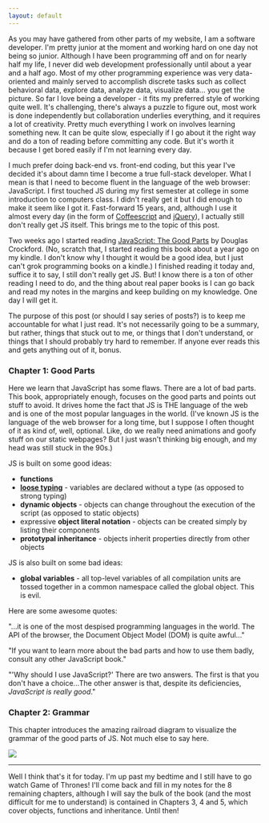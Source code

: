 ```yaml
---
layout: default
---
```


As you may have gathered from other parts of my website, I am a software developer. I'm pretty junior at the moment and working hard on one day not being so junior. Although I have been programming off and on for nearly half my life, I never did web development professionally until about a year and a half ago. Most of my other programming experience was very data-oriented and mainly served to accomplish discrete tasks such as collect behavioral data, explore data, analyze data, visualize data... you get the picture. So far I love being a developer - it fits my preferred style of working quite well. It's challenging, there's always a puzzle to figure out, most work is done independently but collaboration underlies everything, and it requires a lot of creativity. Pretty much everything I work on involves learning something new. It can be quite slow, especially if I go about it the right way and do a ton of reading before committing any code. But it's worth it because I get bored easily if I'm not learning every day.

I much prefer doing back-end vs. front-end coding, but this year I've decided it's about damn time I become a true full-stack developer. What I mean is that I need to become fluent in the language of the web browser: JavaScript. I first touched JS during my first semester at college in some introduction to computers class. I didn't really get it but I did enough to make it seem like I got it. Fast-forward 15 years, and, although I use it almost every day (in the form of [Coffeescript](http://coffeescript.org/) and [jQuery](https://jquery.com/)), I actually still don't really get JS itself. This brings me to the topic of this post.

Two weeks ago I started reading [JavaScript: The Good Parts](http://www.amazon.com/JavaScript-Good-Parts-Douglas-Crockford/dp/0596517742) by Douglas Crockford. (No, scratch that, I started reading this book about a year ago on my kindle. I don't know why I thought it would be a good idea, but I just can't grok programming books on a kindle.) I finished reading it today and, suffice it to say, I still don't really get JS. But! I know there is a ton of other reading I need to do, and the thing about real paper books is I can go back and read my notes in the margins and keep building on my knowledge. One day I will get it.

The purpose of this post (or should I say series of posts?) is to keep me accountable for what I just read. It's not necessarily going to be a summary, but rather, things that stuck out to me, or things that I don't understand, or things that I should probably try hard to remember. If anyone ever reads this and gets anything out of it, bonus.

### Chapter 1: Good Parts

Here we learn that JavaScript has some flaws. There are a lot of bad parts. This book, appropriately enough, focuses on the good parts and points out stuff to avoid. It drives home the fact that JS is THE language of the web and is one of the most popular languages in the world. (I've known JS is the language of the web browser for a long time, but I suppose I often thought of it as kind of, well, optional. Like, do we really need animations and goofy stuff on our static webpages? But I just wasn't thinking big enough, and my head was still stuck in the 90s.)

JS is built on some good ideas:

- **functions**
- [**loose typing**](http://en.wikipedia.org/wiki/Strong_and_weak_typing) - variables are declared without a type (as opposed to strong typing)
- **dynamic objects** - objects can change throughout the execution of the script (as opposed to static objects)
- expressive **object literal notation** - objects can be created simply by listing their components
- **prototypal inheritance** - objects inherit properties directly from other objects

JS is also built on some bad ideas:

- **global variables** - all top-level variables of all compilation units are tossed together in a common namespace called the global object. This is evil.

Here are some awesome quotes: 

"...it is one of the most despised programming languages in the world. The API of the browser, the Document Object Model (DOM) is quite awful..."

"If you want to learn more about the bad parts and how to use them badly, consult any other JavaScript book."

"'Why should I use JavaScript?' There are two answers. The first is that you don't have a choice...The other answer is that, despite its deficiencies, *JavaScript is really good*."

### Chapter 2: Grammar

This chapter introduces the amazing railroad diagram to visualize the grammar of the good parts of JS. Not much else to say here.

<img src="http://cdn.oreilly.com/excerpts/9780596517748/web/jsgp_ad41.png">

<hr>

Well I think that's it for today. I'm up past my bedtime and I still have to go watch Game of Thrones! I'll come back and fill in my notes for the 8 remaining chapters, although I will say the bulk of the book (and the most difficult for me to understand) is contained in Chapters 3, 4 and 5, which cover objects, functions and inheritance. Until then!
